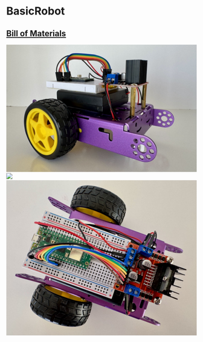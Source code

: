# BasicRobot


## [Bill of Materials](BillofMaterials.md)



<img src="https://github.com/stemoutreach/BasicRobot/blob/main/zzimages/prototype1.jpg" width="600" > 

<img src="https://github.com/stemoutreach/BasicRobot/blob/main/zzimages/prototyp3.jpg" width="600" > 

<img src="https://github.com/stemoutreach/BasicRobot/blob/main/zzimages/prototype2.jpg" width="600" > 
